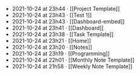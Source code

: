 - 2021-10-24 at 23h44 · [[Project Template]]
- 2021-10-24 at 23h43 · [[Test 1]]
- 2021-10-24 at 23h43 · [[Dashboard-embed]]
- 2021-10-24 at 23h41 · [[Dashboard]]
- 2021-10-24 at 23h38 · [[Task Template]]
- 2021-10-24 at 23h21 · [[Home]]
- 2021-10-24 at 23h20 · [[Notes]]
- 2021-10-24 at 23h19 · [[Programming]]
- 2021-10-24 at 22h01 · [[Monthly Note Template]]
- 2021-10-24 at 21h58 · [[Weekly Note Template]]
